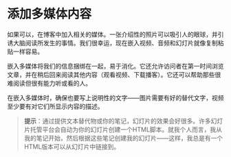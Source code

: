 # 添加多媒体内容

如果可以，在博客中加入相关的媒体。一张介绍性的照片可以吸引人的眼球，并引诱大脑阅读所发生的事情。我们很幸运，现在嵌入视频、音频和幻灯片就像复制粘贴一样容易。

嵌入多媒体将我们的信息捆绑在一起，易于消化。它还允许访问者在第一时间浏览文章，并在稍后回来阅读其他内容（观看视频、下载播客）。它还可以帮助那些很难阅读但很有能力听或看的人。

在嵌入多媒体时，确保也要写上说明性的文字——图片需要有好的替代文字，视频至少要有对它们所显示内容的描述。

> **提示**：通过提供文本替代物或你的笔记，幻灯片的效果会好很多。许多幻灯片托管平台会自动为你的幻灯片创建一个HTML脚本。就我个人而言，我从我的笔记开始，然后根据这些笔记创建我的幻灯片——这样，我总是有一个HTML版本可以从幻灯片中链接到。
